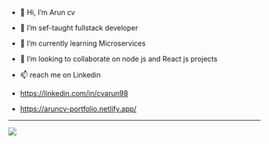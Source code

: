 - 👋 Hi, I’m Arun cv
- 👀 I’m sef-taught fullstack developer
- 🌱 I’m currently learning Microservices 
- 💞️ I’m looking to collaborate on node js and React js projects 
- 📫 reach me on Linkedin 

- https://linkedin.com/in/cvarun98
- https://aruncv-portfolio.netlify.app/

---------------------------------------------------------------------------------------------------------

![](https://github-readme-streak-stats.herokuapp.com/?user=cv-arun&theme=dark&hide_border=false)<br/>

<!---
cv-arun/cv-arun is a ✨ special ✨ repository because its `README.md` (this file) appears on your GitHub profile.
You can click the Preview link to take a look at your changes.
--->
